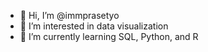 
- 👋 Hi, I’m @immprasetyo
- 👀 I’m interested in data visualization
- 🌱 I’m currently learning SQL, Python, and R

<!---
immprasetyo/immprasetyo is a ✨ special ✨ repository because its `README.md` (this file) appears on your GitHub profile.
You can click the Preview link to take a look at your changes.
--->
